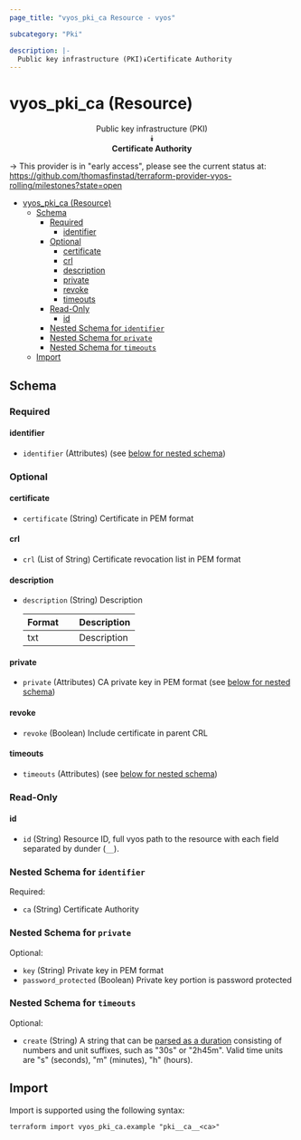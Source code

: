 ```yaml
---
page_title: "vyos_pki_ca Resource - vyos"

subcategory: "Pki"

description: |-
  Public key infrastructure (PKI)⯯Certificate Authority
---
```


# vyos_pki_ca (Resource)
<center>


Public key infrastructure (PKI)  
⯯  
**Certificate Authority**


</center>

-> This provider is in "early access", please see the current status at: https://github.com/thomasfinstad/terraform-provider-vyos-rolling/milestones?state=open

<!--TOC-->

- [vyos_pki_ca (Resource)](#vyos_pki_ca-resource)
  - [Schema](#schema)
    - [Required](#required)
      - [identifier](#identifier)
    - [Optional](#optional)
      - [certificate](#certificate)
      - [crl](#crl)
      - [description](#description)
      - [private](#private)
      - [revoke](#revoke)
      - [timeouts](#timeouts)
    - [Read-Only](#read-only)
      - [id](#id)
    - [Nested Schema for `identifier`](#nested-schema-for-identifier)
    - [Nested Schema for `private`](#nested-schema-for-private)
    - [Nested Schema for `timeouts`](#nested-schema-for-timeouts)
  - [Import](#import)

<!--TOC-->

<!-- schema generated by tfplugindocs -->
## Schema

### Required

#### identifier
- `identifier` (Attributes) (see [below for nested schema](#nestedatt--identifier))

### Optional

#### certificate
- `certificate` (String) Certificate in PEM format
#### crl
- `crl` (List of String) Certificate revocation list in PEM format
#### description
- `description` (String) Description

    |  Format  &emsp;|  Description  |
    |----------|---------------|
    |  txt     &emsp;|  Description  |
#### private
- `private` (Attributes) CA private key in PEM format (see [below for nested schema](#nestedatt--private))
#### revoke
- `revoke` (Boolean) Include certificate in parent CRL
#### timeouts
- `timeouts` (Attributes) (see [below for nested schema](#nestedatt--timeouts))

### Read-Only

#### id
- `id` (String) Resource ID, full vyos path to the resource with each field separated by dunder (`__`).

<a id="nestedatt--identifier"></a>
### Nested Schema for `identifier`

Required:

- `ca` (String) Certificate Authority


<a id="nestedatt--private"></a>
### Nested Schema for `private`

Optional:

- `key` (String) Private key in PEM format
- `password_protected` (Boolean) Private key portion is password protected


<a id="nestedatt--timeouts"></a>
### Nested Schema for `timeouts`

Optional:

- `create` (String) A string that can be [parsed as a duration](https://pkg.go.dev/time#ParseDuration) consisting of numbers and unit suffixes, such as &#34;30s&#34; or &#34;2h45m&#34;. Valid time units are &#34;s&#34; (seconds), &#34;m&#34; (minutes), &#34;h&#34; (hours).

## Import

Import is supported using the following syntax:

```shell
terraform import vyos_pki_ca.example "pki__ca__<ca>"
```
